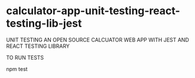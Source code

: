 # calculator-app-unit-testing-react-testing-lib-jest

UNIT TESTING AN OPEN SOURCE CALCUATOR WEB APP WITH JEST AND REACT TESTING LIBRARY

TO RUN TESTS 

npm test 
